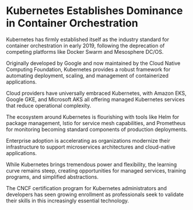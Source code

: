 # Kubernetes Establishes Dominance in Container Orchestration

Kubernetes has firmly established itself as the industry standard for container orchestration in early 2019, following the deprecation of competing platforms like Docker Swarm and Mesosphere DC/OS.

Originally developed by Google and now maintained by the Cloud Native Computing Foundation, Kubernetes provides a robust framework for automating deployment, scaling, and management of containerized applications.

Cloud providers have universally embraced Kubernetes, with Amazon EKS, Google GKE, and Microsoft AKS all offering managed Kubernetes services that reduce operational complexity.

The ecosystem around Kubernetes is flourishing with tools like Helm for package management, Istio for service mesh capabilities, and Prometheus for monitoring becoming standard components of production deployments.

Enterprise adoption is accelerating as organizations modernize their infrastructure to support microservices architectures and cloud-native applications.

While Kubernetes brings tremendous power and flexibility, the learning curve remains steep, creating opportunities for managed services, training programs, and simplified abstractions.

The CNCF certification program for Kubernetes administrators and developers has seen growing enrollment as professionals seek to validate their skills in this increasingly essential technology.